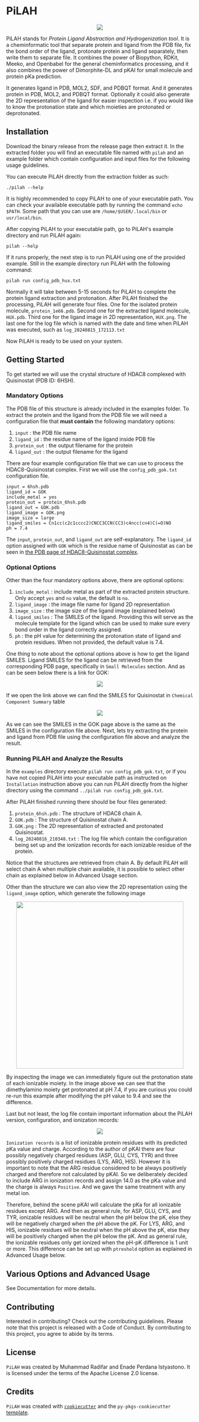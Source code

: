 # PiLAH

<p align="center">
  <img src="docs/_static/PiLAH_web.png" />
</p>

PiLAH stands for *Protein Ligand Abstraction and Hydrogenization tool*.
It is a cheminformatic tool that separate protein and ligand from the PDB file, fix the bond order of the ligand, protonate protein and ligand separately, then write them to separate file. It combines the power of Biopython, RDKit, Meeko, and Openbabel for the general cheminformatics processing, and it also combines the power of Dimorphite-DL and pKAI for small molecule and protein pKa prediction.

It generates ligand in PDB, MOL2, SDF, and PDBQT format.
And it generates protein in PDB, MOL2, and PDBQT format.
Optionally it could also generate the 2D representation of the ligand for easier inspection i.e. if you would like to know the protonation state and which moieties are protonated or deprotonated.

## Installation

Download the binary release from the release page then extract it.
In the extracted folder you will find an executable file named with `pilah` and
an example folder which contain configuration and input files for the following
usage guidelines.

You can execute PiLAH directly from the extraction folder as such:

`./pilah --help`

It is highly recommended to copy PiLAH to one of your executable path.
You can check your available executable path by running the command `echo $PATH`.
Some path that you can use are `/home/$USER/.local/bin` or `usr/local/bin`.

After copying PiLAH to your executable path, go to PiLAH's example directory and run
PiLAH again:

`pilah --help`

If it runs properly, the next step is to run PiLAH using one of the provided example.
Still in the example directory run PiLAH with the following command:

`pilah run config_pdb_hux.txt`

Normally it will take between 5-15 seconds for PiLAH to complete the protein ligand extraction and protonation.
After PiLAH finished the processing, PiLAH will generate four files.
One for the isolated protein molecule, `protein_1e66.pdb`.
Second one for the extracted ligand molecule, `HUX.pdb`.
Third one for the ligand image in 2D representation, `HUX.png`.
The last one for the log file which is named with the date and time when PiLAH was executed, such as `log_20240815_172113.txt`

Now PiLAH is ready to be used on your system.

## Getting Started

To get started we will use the crystal structure of HDAC8 complexed with Quisinostat (PDB ID: 6HSH).

### Mandatory Options

The PDB file of this structure is already included in the examples folder.
To extract the protein and the ligand from the PDB file we will need a configuration file that **must contain** the following mandatory options:

1. `input` : the PDB file name
2. `ligand_id` : the residue name of the ligand inside PDB file
3. `protein_out` : the output filename for the protein
4. `ligand_out` : the output filename for the ligand

There are four example configuration file that we can use to process the HDAC8-Quisinostat complex.
First we will use the `config_pdb_gok.txt` configuration file.

```text
input = 6hsh.pdb
ligand_id = GOK
include_metal = yes
protein_out = protein_6hsh.pdb
ligand_out = GOK.pdb
ligand_image = GOK.png
image_size = large
ligand_smiles = Cn1cc(c2c1cccc2)CNCC3CCN(CC3)c4ncc(cn4)C(=O)NO
ph = 7.4
```

The `input`, `protein_out`, and `ligand_out` are self-explanatory.
The `ligand_id` option assigned with `GOK` which is the residue name of Quisinostat as can be seen in [the PDB page of HDAC8-Quisinostat complex](https://www.rcsb.org/structure/6HSH).

### Optional Options

Other than the four mandatory options above, there are optional options:

1. `include_metal` : include metal as part of the extracted protein structure. Only accept `yes` and `no` value, the default is `no`.
2. `ligand_image` : the image file name for ligand 2D representation
3. `image_size` : the image size of the ligand image (explained below)
4. `ligand_smiles` : The SMILES of the ligand. Providing this will serve as the molecule template for the ligand which can be used to make sure every bond order in the ligand correctly assigned.
5. `ph` : the pH value for determining the protonation state of ligand and protein residues. When not provided, the default value is 7.4.

One thing to note about the optional options above is how to get the ligand SMILES.
Ligand SMILES for the ligand can be retrieved from the corresponding PDB page, specifically in `Small Molecules` section.
And as can be seen below there is a link for GOK:

<p align="center">
  <img src="docs/_static/6hsh_gok_link.png" />
</p>

If we open the link above we can find the SMILES for Quisinostat in `Chemical Component Summary` table

<p align="center">
  <img src="docs/_static/gok_smiles.png" />
</p>

As we can see the SMILES in the GOK page above is the same as the SMILES in the configuration file above.
Next, lets try extracting the protein and ligand from PDB file using the configuration file above and analyze the result.

### Running PiLAH and Analyze the Results

In the `examples` directory execute `pilah run config_pdb_gok.txt`, or if you have not copied PiLAH into your executable path as instructed on `Installation` instruction above you can run PiLAH directly from the higher directory using the command `../pilah run config_pdb_gok.txt`.

After PiLAH finished running there should be four files generated:
1. `protein_6hsh.pdb` : The structure of HDAC8 chain A.
2. `GOK.pdb` : The structure of Quisinostat chain A.
3. `GOK.png` : The 2D representation of extracted and protonated Quisinostat.
4. `log_20240816_210348.txt` : The log file which contain the configuration being set up and the ionization records for each ionizable residue of the protein.

Notice that the structures are retrieved from chain A.
By default PiLAH will select chain A when multiple chain available, it is possible to select other chain as explained below in Advanced Usage section.

Other than the structure we can also view the 2D representation using the `ligand_image` option, which generate the following image

<p align="center">
  <img src="docs/_static/GOK.png" width="450" />
</p>

By inspecting the image we can immediately figure out the protonation state of each ionizable moiety. In the image above we can see that the dimethylamino moiety get protonated at pH 7.4, if you are curious you could re-run this example after modifying the pH value to 9.4 and see the difference.

Last but not least, the log file contain important information about the PiLAH version, configuration, and ionization records:

<p align="center">
  <img src="docs/_static/pilah_log.png" />
</p>

`Ionization records` is a list of ionizable protein residues with its predicted pKa value and charge.
According to the author of pKAI there are four possibly negatively charged residues (ASP, GLU, CYS, TYR) and three possibly positively charged residues (LYS, ARG, HIS).
However it is important to note that the ARG residue considered to be always positively charged and therefore not calculated by pKAI.
So we deliberately decided to include ARG in ionization records and assign 14.0 as the pKa value and the charge is always `Positive`.
And we gave the same treatment with any metal ion.

Therefore, behind the scene pKAI will calculate the pKa for all ionizable residues except ARG. And then as general rule, for ASP, GLU, CYS, and TYR, ionizable residues will be neutral when the pH below the pK, else they will be negatively charged when the pH above the pK. For LYS, ARG, and HIS, ionizable residues will be neutral when the pH above the pK, else they will be positively charged when the pH below the pK. And as general rule, the ionizable residues only get ionized when the pH-pK difference is 1 unit or more.
This difference can be set up with `ptreshold` option as explained in Advanced Usage below. 

## Various Options and Advanced Usage

See Documentation for more details.

## Contributing

Interested in contributing? Check out the contributing guidelines. Please note that this project is released with a Code of Conduct. By contributing to this project, you agree to abide by its terms.

## License

`PiLAH` was created by Muhammad Radifar and Enade Perdana Istyastono. It is licensed under the terms of the Apache License 2.0 license.

## Credits

`PiLAH` was created with [`cookiecutter`](https://cookiecutter.readthedocs.io/en/latest/) and the `py-pkgs-cookiecutter` [template](https://github.com/py-pkgs/py-pkgs-cookiecutter).
